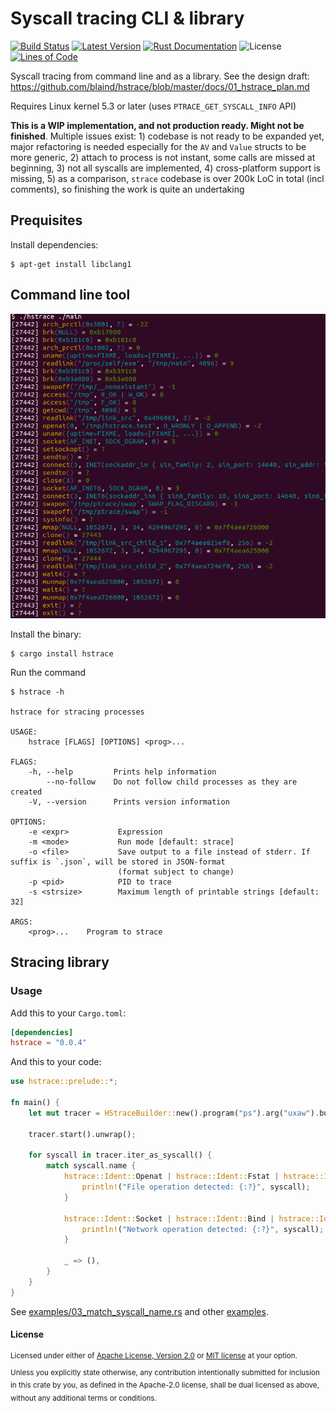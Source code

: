 Syscall tracing CLI & library
==================================================

[![Build Status](https://img.shields.io/github/workflow/status/blaind/hstrace/test)](https://github.com/blaind/hstrace/actions?query=branch%3Amaster)
[![Latest Version](https://img.shields.io/crates/v/hstrace.svg)](https://crates.io/crates/hstrace)
[![Rust Documentation](https://docs.rs/hstrace/badge.svg)](https://docs.rs/hstrace)
![License](https://img.shields.io/crates/l/hstrace.svg)
[![Lines of Code](https://tokei.rs/b1/github/blaind/hstrace?category=code)](https://github.com/blaind/hstrace)

Syscall tracing from command line and as a library. See the design draft: https://github.com/blaind/hstrace/blob/master/docs/01_hstrace_plan.md

Requires Linux kernel 5.3 or later (uses `PTRACE_GET_SYSCALL_INFO` API)

**This is a WIP implementation, and not production ready. Might not be finished**. Multiple issues exist: 1) codebase is not ready to be expanded yet, major refactoring is needed especially for the `AV` and `Value` structs to be more generic, 2) attach to process is not instant, some calls are missed at beginning, 3) not all syscalls are implemented, 4) cross-platform support is missing, 5) as a comparison, `strace` codebase is over 200k LoC in total (incl comments), so finishing the work is quite an undertaking

## Prequisites

Install dependencies:
```
$ apt-get install libclang1
```

## Command line tool

![Syscall-output](docs/cli-hstrace.png)

Install the binary:
```
$ cargo install hstrace
```

Run the command
```
$ hstrace -h

hstrace for stracing processes

USAGE:
    hstrace [FLAGS] [OPTIONS] <prog>...

FLAGS:
    -h, --help         Prints help information
        --no-follow    Do not follow child processes as they are created
    -V, --version      Prints version information

OPTIONS:
    -e <expr>           Expression
    -m <mode>           Run mode [default: strace]
    -o <file>           Save output to a file instead of stderr. If suffix is `.json`, will be stored in JSON-format
                        (format subject to change)
    -p <pid>            PID to trace
    -s <strsize>        Maximum length of printable strings [default: 32]

ARGS:
    <prog>...    Program to strace
```

## Stracing library

### Usage

Add this to your `Cargo.toml`:

```toml
[dependencies]
hstrace = "0.0.4"
```

And this to your code:

```rust
use hstrace::prelude::*;

fn main() {
    let mut tracer = HStraceBuilder::new().program("ps").arg("uxaw").build();

    tracer.start().unwrap();

    for syscall in tracer.iter_as_syscall() {
        match syscall.name {
            hstrace::Ident::Openat | hstrace::Ident::Fstat | hstrace::Ident::Stat => {
                println!("File operation detected: {:?}", syscall);
            }

            hstrace::Ident::Socket | hstrace::Ident::Bind | hstrace::Ident::Connect => {
                println!("Network operation detected: {:?}", syscall);
            }

            _ => (),
        }
    }
}
```

See [examples/03_match_syscall_name.rs](examples/03_match_syscall_name.rs) and other [examples](examples).

#### License

<sup>
Licensed under either of <a href="LICENSE-APACHE">Apache License, Version
2.0</a> or <a href="LICENSE-MIT">MIT license</a> at your option.
</sup>

<br>

<sub>
Unless you explicitly state otherwise, any contribution intentionally submitted
for inclusion in this crate by you, as defined in the Apache-2.0 license, shall
be dual licensed as above, without any additional terms or conditions.
</sub>
